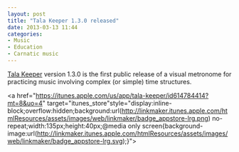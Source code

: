 ```yaml
---
layout: post
title: "Tala Keeper 1.3.0 released"
date: 2013-03-13 11:44
categories:
- Music
- Education
- Carnatic music
---
```


[Tala Keeper] version 1.3.0 is the first public release of a visual metronome
for practicing music involving complex (or simple) time structures.

<a href="https://itunes.apple.com/us/app/tala-keeper/id614784414?mt=8&uo=4" target="itunes_store"style="display:inline-block;overflow:hidden;background:url(http://linkmaker.itunes.apple.com/htmlResources/assets/images/web/linkmaker/badge_appstore-lrg.png) no-repeat;width:135px;height:40px;@media only screen{background-image:url(http://linkmaker.itunes.apple.com/htmlResources/assets/images/web/linkmaker/badge_appstore-lrg.svg);}"></a>

[Tala Keeper]: http://talakeeper.org

